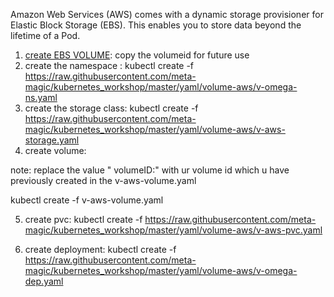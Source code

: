  Amazon Web Services (AWS) comes with a dynamic storage provisioner for Elastic Block Storage (EBS). This enables you to store data beyond the lifetime of a Pod.
 
 1) [create EBS VOLUME](https://docs.aws.amazon.com/AWSEC2/latest/UserGuide/ebs-creating-volume.html):
     copy the volumeid for future use
 2) create the namespace : 
   kubectl create -f https://raw.githubusercontent.com/meta-magic/kubernetes_workshop/master/yaml/volume-aws/v-omega-ns.yaml
 3) create the storage class:
   kubectl create -f https://raw.githubusercontent.com/meta-magic/kubernetes_workshop/master/yaml/volume-aws/v-aws-storage.yaml
 4) create volume:
    
   note: replace the value " volumeID:"  with ur volume id which u have previously created in the v-aws-volume.yaml
 
 kubectl create -f v-aws-volume.yaml
 
 5) create pvc:
 kubectl create -f https://raw.githubusercontent.com/meta-magic/kubernetes_workshop/master/yaml/volume-aws/v-aws-pvc.yaml
 
 6) create deployment:
 kubectl create -f https://raw.githubusercontent.com/meta-magic/kubernetes_workshop/master/yaml/volume-aws/v-omega-dep.yaml
 

